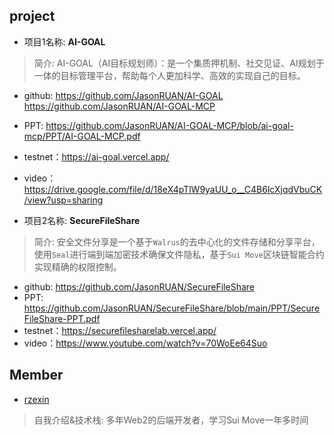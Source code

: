 ## project
- 项目1名称: **AI-GOAL**
> 简介: AI-GOAL（AI目标规划师）：是一个集质押机制、社交见证、AI规划于一体的目标管理平台，帮助每个人更加科学、高效的实现自己的目标。

- github: https://github.com/JasonRUAN/AI-GOAL https://github.com/JasonRUAN/AI-GOAL-MCP
- PPT: https://github.com/JasonRUAN/AI-GOAL-MCP/blob/ai-goal-mcp/PPT/AI-GOAL-MCP.pdf
- testnet：https://ai-goal.vercel.app/
- video：https://drive.google.com/file/d/18eX4pTlW9yaUU_o__C4B6lcXjqdVbuCK/view?usp=sharing

- 项目2名称: **SecureFileShare**
> 简介: 安全文件分享是一个基于`Walrus`的去中心化的文件存储和分享平台，使用`Seal`进行端到端加密技术确保文件隐私，基于`Sui Move`区块链智能合约实现精确的权限控制。

- github: https://github.com/JasonRUAN/SecureFileShare
- PPT: https://github.com/JasonRUAN/SecureFileShare/blob/main/PPT/SecureFileShare-PPT.pdf
- testnet：https://securefilesharelab.vercel.app/
- video：https://www.youtube.com/watch?v=70WoEe64Suo

## Member
- [rzexin](https://github.com/JasonRUAN)
> 自我介绍&技术栈: 多年Web2的后端开发者，学习Sui Move一年多时间